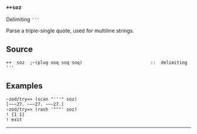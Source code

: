 ### `++soz`

Delimiting `'''`

Parse a triple-single quote, used for multiline strings.

Source
------

    ++  soz  ;~(plug soq soq soq)                          ::  delimiting '''

Examples
--------

    ~zod/try=> (scan "'''" soz)
    [~~~27. ~~~27. ~~~27.]
    ~zod/try=> (rash '"""' soz)
    ! {1 1}
    ! exit



***
